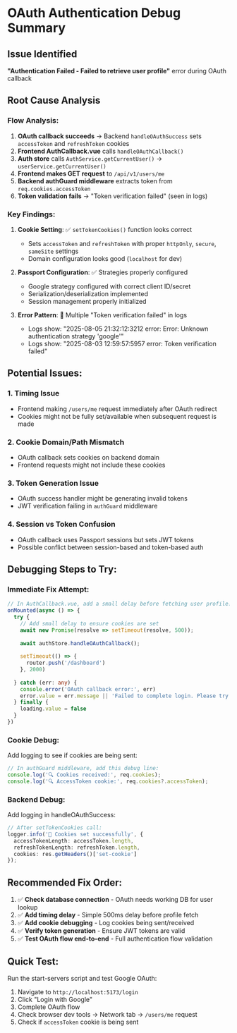 # OAuth Authentication Debug Summary

## Issue Identified
**"Authentication Failed - Failed to retrieve user profile"** error during OAuth callback

## Root Cause Analysis

### Flow Analysis:
1. **OAuth callback succeeds** → Backend `handleOAuthSuccess` sets `accessToken` and `refreshToken` cookies
2. **Frontend AuthCallback.vue** calls `handleOAuthCallback()`  
3. **Auth store** calls `AuthService.getCurrentUser()` → `userService.getCurrentUser()`
4. **Frontend makes GET request** to `/api/v1/users/me`
5. **Backend authGuard middleware** extracts token from `req.cookies.accessToken`
6. **Token validation fails** → "Token verification failed" (seen in logs)

### Key Findings:

1. **Cookie Setting**: ✅ `setTokenCookies()` function looks correct
   - Sets `accessToken` and `refreshToken` with proper `httpOnly`, `secure`, `sameSite` settings
   - Domain configuration looks good (`localhost` for dev)

2. **Passport Configuration**: ✅ Strategies properly configured
   - Google strategy configured with correct client ID/secret
   - Serialization/deserialization implemented
   - Session management properly initialized

3. **Error Pattern**: 🔴 Multiple "Token verification failed" in logs
   - Logs show: "2025-08-05 21:32:12:3212 error: Error: Unknown authentication strategy 'google'"
   - Logs show: "2025-08-03 12:59:57:5957 error: Token verification failed"

## Potential Issues:

### 1. **Timing Issue**
- Frontend making `/users/me` request immediately after OAuth redirect
- Cookies might not be fully set/available when subsequent request is made

### 2. **Cookie Domain/Path Mismatch**
- OAuth callback sets cookies on backend domain
- Frontend requests might not include these cookies

### 3. **Token Generation Issue**
- OAuth success handler might be generating invalid tokens
- JWT verification failing in `authGuard` middleware

### 4. **Session vs Token Confusion**
- OAuth callback uses Passport sessions but sets JWT tokens
- Possible conflict between session-based and token-based auth

## Debugging Steps to Try:

### Immediate Fix Attempt:
```typescript
// In AuthCallback.vue, add a small delay before fetching user profile:
onMounted(async () => {
  try {
    // Add small delay to ensure cookies are set
    await new Promise(resolve => setTimeout(resolve, 500));
    
    await authStore.handleOAuthCallback();
    
    setTimeout(() => {
      router.push('/dashboard')
    }, 2000)
    
  } catch (err: any) {
    console.error('OAuth callback error:', err)
    error.value = err.message || 'Failed to complete login. Please try again.'
  } finally {
    loading.value = false
  }
})
```

### Cookie Debug:
Add logging to see if cookies are being sent:
```typescript
// In authGuard middleware, add this debug line:
console.log('🔍 Cookies received:', req.cookies);
console.log('🔍 AccessToken cookie:', req.cookies?.accessToken);
```

### Backend Debug:
Add logging in handleOAuthSuccess:
```typescript
// After setTokenCookies call:
logger.info('🍪 Cookies set successfully', {
  accessTokenLength: accessToken.length,
  refreshTokenLength: refreshToken.length,
  cookies: res.getHeaders()['set-cookie']
});
```

## Recommended Fix Order:
1. ✅ **Check database connection** - OAuth needs working DB for user lookup
2. ✅ **Add timing delay** - Simple 500ms delay before profile fetch
3. ✅ **Add cookie debugging** - Log cookies being sent/received
4. ✅ **Verify token generation** - Ensure JWT tokens are valid
5. ✅ **Test OAuth flow end-to-end** - Full authentication flow validation

## Quick Test:
Run the start-servers script and test Google OAuth:
1. Navigate to `http://localhost:5173/login`
2. Click "Login with Google"
3. Complete OAuth flow
4. Check browser dev tools → Network tab → `/users/me` request
5. Check if `accessToken` cookie is being sent
